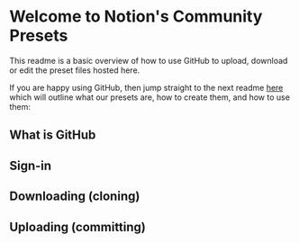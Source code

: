 # Welcome to Notion's Community Presets

This readme is a basic overview of how to use GitHub to upload, download or edit the preset files hosted here.

If you are happy using GitHub, then jump straight to the next readme [here](Documentation/Plug-in%20Presets.md) which will outline what our presets are, how to create them, and how to use them: 

## What is GitHub

## Sign-in

## Downloading (cloning)

## Uploading (committing)

